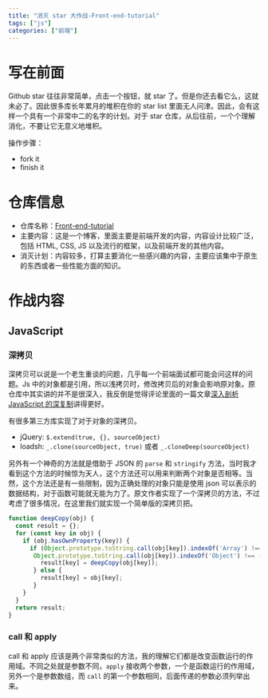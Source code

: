 ```yaml
---
title: "消灭 star 大作战-Front-end-tutorial"
tags: ["js"]
categories: ["前端"]
---
```


# 写在前面

Github star 往往非常简单，点击一个按钮，就 star 了。但是你还去看它么，这就未必了。因此很多库长年累月的堆积在你的 star list 里面无人问津。因此，会有这样一个具有一个非常中二的名字的计划。对于 star 仓库，从后往前，一个个理解消化，不要让它无意义地堆积。

操作步骤：

* fork it
* finish it

# 仓库信息

* 仓库名称：[Front-end-tutorial](https://github.com/neal1991/Front-end-tutorial)
* 主要内容：这是一个博客，里面主要是前端开发的内容，内容设计比较广泛，包括 HTML, CSS, JS 以及流行的框架，以及前端开发的其他内容。
* 消灭计划：内容较多，打算主要消化一些感兴趣的内容，主要应该集中于原生的东西或者一些性能方面的知识。

# 作战内容

## JavaScript

### 深拷贝

深拷贝可以说是一个老生重谈的问题，几乎每一个前端面试都可能会问这样的问题。Js 中的对象都是引用，所以浅拷贝时，修改拷贝后的对象会影响原对象。原仓库中其实讲的并不是很深入，我反倒是觉得评论里面的一篇文章[深入剖析 JavaScript 的深复制](http://jerryzou.com/posts/dive-into-deep-clone-in-javascript/)讲得更好。

有很多第三方库实现了对于对象的深拷贝。

* jQuery: `$.extend(true, {}, sourceObject)`
* loadsh: `_.clone(sourceObject, true)` 或者 `_.cloneDeep(sourceObject)`

另外有一个神奇的方法就是借助于 JSON 的 `parse` 和 `stringify` 方法，当时我才看到这个方法的时候惊为天人，这个方法还可以用来判断两个对象是否相等。当然，这个方法还是有一些限制，因为正确处理的对象只能是使用 json 可以表示的数据结构，对于函数可能就无能为力了。原文作者实现了一个深拷贝的方法，不过考虑了很多情况，在这里我们就实现一个简单版的深拷贝把。

```javascript
function deepCopy(obj) {
  const result = {};
  for (const key in obj) {
    if (obj.hasOwnProperty(key)) {
      if (Object.prototype.toString.call(obj[key]).indexOf('Array') !== -1 ||
       Object.prototype.toString.call(obj[key]).indexOf('Object') !== -1) {
         result[key] = deepCopy(obj[key]);
       } else {
         result[key] = obj[key];
       }
    }
  }
  return result;
}
```

### call 和 apply

call 和 apply 应该是两个非常类似的方法，我的理解它们都是改变函数运行的作用域。不同之处就是参数不同，`apply` 接收两个参数，一个是函数运行的作用域，另外一个是参数数组，而 `call` 的第一个参数相同，后面传递的参数必须列举出来。


